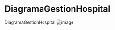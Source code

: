 # DiagramaGestionHospital
DiagramaGestionHospital
![image](https://github.com/Santiagote/DiagramaGestionHospital/assets/166523273/0aaacde3-0c7e-4a56-9129-6f63e6918459)

